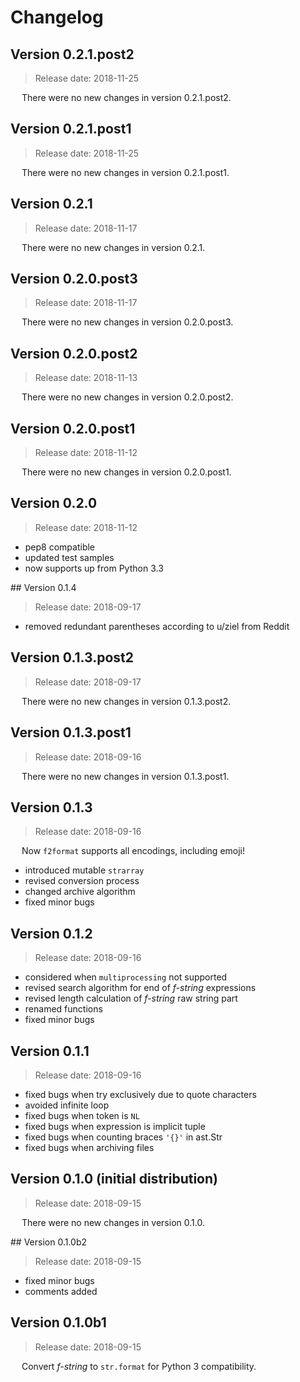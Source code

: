 # Changelog

## Version 0.2.1.post2

 > Release date: 2018-11-25

&emsp; There were no new changes in version 0.2.1.post2.

## Version 0.2.1.post1

 > Release date: 2018-11-25

&emsp; There were no new changes in version 0.2.1.post1.

## Version 0.2.1

 > Release date: 2018-11-17

&emsp; There were no new changes in version 0.2.1.

## Version 0.2.0.post3

 > Release date: 2018-11-17

&emsp; There were no new changes in version 0.2.0.post3.

## Version 0.2.0.post2

 > Release date: 2018-11-13

&emsp; There were no new changes in version 0.2.0.post2.

## Version 0.2.0.post1

 > Release date: 2018-11-12

&emsp; There were no new changes in version 0.2.0.post1.

## Version 0.2.0

 > Release date: 2018-11-12

- pep8 compatible
- updated test samples
- now supports up from Python 3.3

## Version 0.1.4

 > Release date: 2018-09-17

- removed redundant parentheses according to u/ziel from Reddit

## Version 0.1.3.post2

 > Release date: 2018-09-17

&emsp; There were no new changes in version 0.1.3.post2.

## Version 0.1.3.post1

 > Release date: 2018-09-16

&emsp; There were no new changes in version 0.1.3.post1.

## Version 0.1.3

 > Release date: 2018-09-16

&emsp; Now `f2format` supports all encodings, including emoji!

- introduced mutable `strarray`
- revised conversion process
- changed archive algorithm
- fixed minor bugs

## Version 0.1.2

 > Release date: 2018-09-16

- considered when `multiprocessing` not supported
- revised search algorithm for end of *f-string* expressions
- revised length calculation of *f-string* raw string part
- renamed functions
- fixed minor bugs

## Version 0.1.1

 > Release date: 2018-09-16

- fixed bugs when try exclusively due to quote characters
- avoided infinite loop
- fixed bugs when token is `NL`
- fixed bugs when expression is implicit tuple
- fixed bugs when counting braces `'{}'` in ast.Str
- fixed bugs when archiving files

## Version 0.1.0 (initial distribution)

 > Release date: 2018-09-15

&emsp; There were no new changes in version 0.1.0.

## Version 0.1.0b2

 > Release date: 2018-09-15

- fixed minor bugs
- comments added

## Version 0.1.0b1

 > Release date: 2018-09-15

&emsp; Convert *f-string* to `str.format` for Python 3 compatibility.
